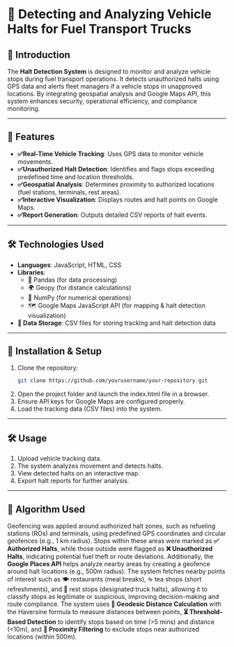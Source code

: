 # 🚛 Detecting and Analyzing Vehicle Halts for Fuel Transport Trucks

## 📌 Introduction
The **Halt Detection System** is designed to monitor and analyze vehicle stops during fuel transport operations. It detects unauthorized halts using GPS data and alerts fleet managers if a vehicle stops in unapproved locations. By integrating geospatial analysis and Google Maps API, this system enhances security, operational efficiency, and compliance monitoring.

---

## 🚀 Features
- **✅Real-Time Vehicle Tracking**: Uses GPS data to monitor vehicle movements.
- **✅Unauthorized Halt Detection**: Identifies and flags stops exceeding predefined time and location thresholds.
- **✅Geospatial Analysis**: Determines proximity to authorized locations (fuel stations, terminals, rest areas).
- **✅Interactive Visualization**: Displays routes and halt points on Google Maps.
- **✅Report Generation**: Outputs detailed CSV reports of halt events.

---

## 🛠️ Technologies Used
- **Languages**: JavaScript, HTML, CSS
- **Libraries**: 
  - 🐍 Pandas (for data processing)
  - 🌍 Geopy (for distance calculations)
  - 🔢 NumPy (for numerical operations)
  - 🗺️ Google Maps JavaScript API (for mapping & halt detection visualization)
- **💾 Data Storage**: CSV files for storing tracking and halt detection data

---

## 🚀 Installation & Setup
1. Clone the repository:
   ```sh
   git clone https://github.com/yourusername/your-repository.git
   ```
2. Open the project folder and launch the index.html file in a browser.
3. Ensure API keys for Google Maps are configured properly.
4. Load the tracking data (CSV files) into the system.

---

## 🛠️ Usage
1. Upload vehicle tracking data.
2. The system analyzes movement and detects halts.
3. View detected halts on an interactive map.
4.  Export halt reports for further analysis.

---

## 🧮 Algorithm Used
Geofencing was applied around authorized halt zones, such as refueling stations (ROs) and terminals, using predefined GPS coordinates and circular geofences (e.g., 1 km radius). Stops within these areas were marked as **✅ Authorized Halts**, while those outside were flagged as **❌ Unauthorized Halts**, indicating potential fuel theft or route deviations. Additionally, the **Google Places API** helps analyze nearby areas by creating a geofence around halt locations (e.g., 500m radius). The system fetches nearby points of interest such as 🍽️ restaurants (meal breaks), ☕ tea shops (short refreshments), and 🛑 rest stops (designated truck halts), allowing it to classify stops as legitimate or suspicious, improving decision-making and route compliance. The system uses **📏 Geodesic Distance Calculation** with the Haversine formula to measure distances between points, **⏳ Threshold-Based Detection** to identify stops based on time (>5 mins) and distance (<10m), and **📍 Proximity Filtering** to exclude stops near authorized locations (within 500m).



